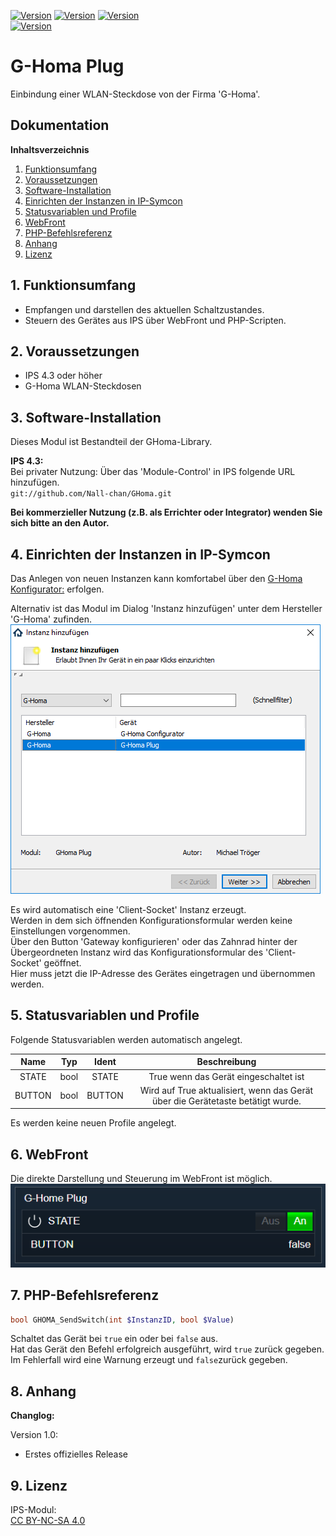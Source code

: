 [![Version](https://img.shields.io/badge/Symcon-PHPModul-red.svg)](https://www.symcon.de/service/dokumentation/entwicklerbereich/sdk-tools/sdk-php/)
[![Version](https://img.shields.io/badge/Modul%20Version-1.00-blue.svg)]()
[![Version](https://img.shields.io/badge/License-CC%20BY--NC--SA%204.0-green.svg)](https://creativecommons.org/licenses/by-nc-sa/4.0/)  
[![Version](https://img.shields.io/badge/Symcon%20Version-4.3%20%3E-green.svg)](https://www.symcon.de/forum/threads/30857-IP-Symcon-4-3-%28Stable%29-Changelog)

# G-Homa Plug  
Einbindung einer WLAN-Steckdose von der Firma 'G-Homa'.  

## Dokumentation

**Inhaltsverzeichnis**

1. [Funktionsumfang](#1-funktionsumfang)  
2. [Voraussetzungen](#2-voraussetzungen)  
3. [Software-Installation](#3-software-installation) 
4. [Einrichten der Instanzen in IP-Symcon](#4-einrichten-der-instanzen-in-ip-symcon)
5. [Statusvariablen und Profile](#5-statusvariablen-und-profile)
6. [WebFront](#6-webfront)
7. [PHP-Befehlsreferenz](#7-php-befehlsreferenz) 
8. [Anhang](#8-anhang)  
9. [Lizenz](#9-lizenz)

## 1. Funktionsumfang

 - Empfangen und darstellen des aktuellen Schaltzustandes.  
 - Steuern des Gerätes aus IPS über WebFront und PHP-Scripten.  

## 2. Voraussetzungen

 - IPS 4.3 oder höher  
 - G-Homa WLAN-Steckdosen  

## 3. Software-Installation

 Dieses Modul ist Bestandteil der GHoma-Library.

**IPS 4.3:**  
   Bei privater Nutzung: Über das 'Module-Control' in IPS folgende URL hinzufügen.  
    `git://github.com/Nall-chan/GHoma.git`  

   **Bei kommerzieller Nutzung (z.B. als Errichter oder Integrator) wenden Sie sich bitte an den Autor.**  

## 4. Einrichten der Instanzen in IP-Symcon

Das Anlegen von neuen Instanzen kann komfortabel über den [G-Homa Konfigurator:](../GHConfigurator/) erfolgen.  

Alternativ ist das Modul im Dialog 'Instanz hinzufügen' unter dem Hersteller 'G-Homa' zufinden.  
![Instanz hinzufügen](../imgs/add1.png)  

Es wird automatisch eine 'Client-Socket' Instanz erzeugt.  
Werden in dem sich öffnenden Konfigurationsformular werden keine Einstellungen vorgenommen.  
Über den Button 'Gateway konfigurieren' oder das Zahnrad hinter der Übergeordneten Instanz wird das Konfigurationsformular des 'Client-Socket' geöffnet.  
Hier muss jetzt die IP-Adresse des Gerätes eingetragen und übernommen werden.  

## 5. Statusvariablen und Profile

Folgende Statusvariablen werden automatisch angelegt.  

| Name   | Typ     | Ident  | Beschreibung                                                                    |
| :----: | :-----: | :----: | :-----------------------------------------------------------------------------: |
| STATE  | bool    | STATE  | True wenn das Gerät eingeschaltet ist                                           |
| BUTTON | bool    | BUTTON | Wird auf True aktualisiert, wenn das Gerät über die Gerätetaste betätigt wurde. |

Es werden keine neuen Profile angelegt.

## 6. WebFront

Die direkte Darstellung und Steuerung im WebFront ist möglich.  
![WebFront Beispiel](../imgs/wf.png)  


## 7. PHP-Befehlsreferenz

```php
bool GHOMA_SendSwitch(int $InstanzID, bool $Value)
```
Schaltet das Gerät bei `true` ein oder bei `false` aus.  
Hat das Gerät den Befehl erfolgreich ausgeführt, wird `true` zurück gegeben.  
Im Fehlerfall wird eine Warnung erzeugt und `false`zurück gegeben.  


## 8. Anhang

**Changlog:**  

Version 1.0:  
 - Erstes offizielles Release  

## 9. Lizenz

  IPS-Modul:  
  [CC BY-NC-SA 4.0](https://creativecommons.org/licenses/by-nc-sa/4.0/)  

